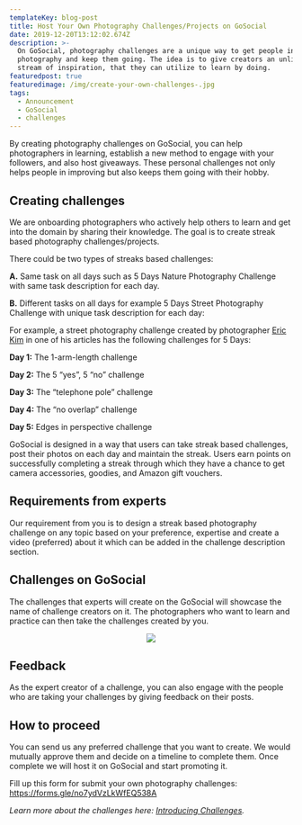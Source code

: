 ```yaml
---
templateKey: blog-post
title: Host Your Own Photography Challenges/Projects on GoSocial
date: 2019-12-20T13:12:02.674Z
description: >-
  On GoSocial, photography challenges are a unique way to get people into
  photography and keep them going. The idea is to give creators an unlimited
  stream of inspiration, that they can utilize to learn by doing.
featuredpost: true
featuredimage: /img/create-your-own-challenges-.jpg
tags:
  - Announcement
  - GoSocial
  - challenges
---
```

By creating photography challenges on GoSocial, you can help photographers in learning, establish a new method to engage with your followers, and also host giveaways. These personal challenges not only helps people in improving but also keeps them going with their hobby.

## **Creating challenges**

We are onboarding photographers who actively help others to learn and get into the domain by sharing their knowledge. The goal is to create streak based photography challenges/projects.

There could be two types of streaks based challenges:

**A.** Same task on all days such as 5 Days Nature Photography Challenge with same task description for each day.

**B.** Different tasks on all days for example 5 Days Street Photography Challenge with unique task description for each day:

For example, a street photography challenge created by photographer [Eric Kim](https://erickimphotography.com/) in one of his articles has the following challenges for 5 Days:

**Day 1:** The 1-arm-length challenge

**Day 2:** The 5 “yes”, 5 “no” challenge

**Day 3:** The “telephone pole” challenge

**Day 4:** The “no overlap” challenge

**Day 5:** Edges in perspective challenge

GoSocial is designed in a way that users can take streak based challenges, post their photos on each day and maintain the streak. Users earn points on successfully completing a streak through which they have a chance to get camera accessories, goodies, and Amazon gift vouchers.

## **Requirements from experts**

Our requirement from you is to design a streak based photography challenge on any topic based on your preference, expertise and create a video (preferred) about it which can be added in the challenge description section.

## **Challenges on GoSocial**

The challenges that experts will create on the GoSocial will showcase the name of challenge creators on it. The photographers who want to learn and practice can then take the challenges created by you.

<center>

![](/img/screenshot_2020-01-09-16-15-29-402_com.go.social.prod.jpg)

</center>

## **Feedback**

As the expert creator of a challenge, you can also engage with the people who are taking your challenges by giving feedback on their posts. 

## **How to proceed**

You can send us any preferred challenge that you want to create. We would mutually approve them and decide on a timeline to complete them. Once complete we will host it on GoSocial and start promoting it.

Fill up this form for submit your own photography challenges: <https://forms.gle/no7ydVzLkWfEQ538A>



_Learn more about the challenges here:_ [_Introducing Challenges_](https://getgosocial.app/blog/2019-12-19-gosocial-introducing-creative-challenges-designed-by-experts/)_._
